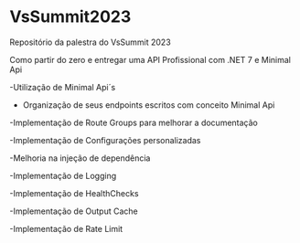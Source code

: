 # VsSummit2023
Repositório da palestra do VsSummit 2023

Como partir do zero e entregar uma API Profissional com .NET 7 e Minimal Api

-Utilização de Minimal Api´s

- Organização de seus endpoints escritos com conceito Minimal Api

-Implementação de Route Groups para melhorar a documentação

-Implementação de Configurações personalizadas

-Melhoria na injeção de dependência

-Implementação de Logging

-Implementação de HealthChecks

-Implementação de Output Cache

-Implementação de Rate Limit
